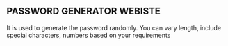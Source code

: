 ## PASSWORD GENERATOR WEBISTE

It is used to generate the password randomly.
You can vary length, include special characters, numbers based on your requirements